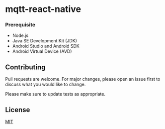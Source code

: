 # mqtt-react-native

### Prerequisite

* Node.js
* Java SE Development Kit (JDK)
* Android Studio and Android SDK
* Android Virtual Device (AVD)

## Contributing
Pull requests are welcome. For major changes, please open an issue first to discuss what you would like to change.

Please make sure to update tests as appropriate.

## License
[MIT](https://choosealicense.com/licenses/mit/)
